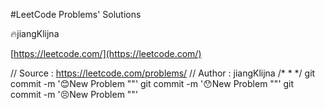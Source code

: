 #LeetCode Problems' Solutions

:fire:jiangKlijna

[https://leetcode.com/](https://leetcode.com/)

// Source : https://leetcode.com/problems/
// Author : jiangKlijna
/*
*
*/
git commit -m ':blush:New Problem ""'
git commit -m ':hushed:New Problem ""'
git commit -m ':persevere:New Problem ""'

